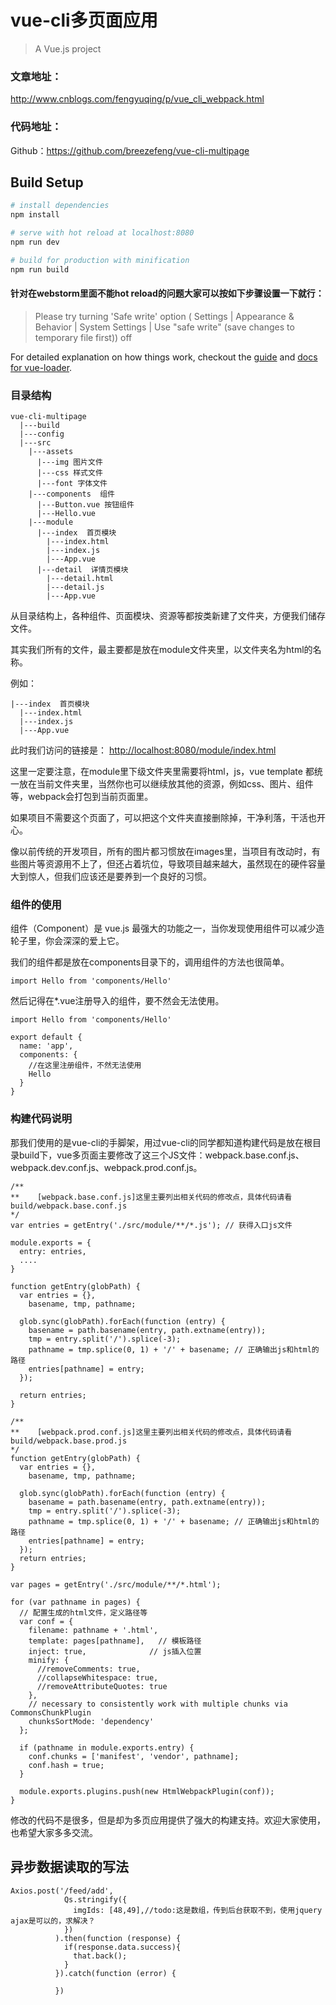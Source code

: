 # vue-cli多页面应用
> A Vue.js project

### 文章地址：
http://www.cnblogs.com/fengyuqing/p/vue_cli_webpack.html

### 代码地址：
Github：https://github.com/breezefeng/vue-cli-multipage

## Build Setup

``` bash
# install dependencies
npm install

# serve with hot reload at localhost:8080
npm run dev

# build for production with minification
npm run build
```
#### 针对在webstorm里面不能hot reload的问题大家可以按如下步骤设置一下就行：
> Please try turning 'Safe write' option ( Settings | Appearance & Behavior | System Settings | Use "safe write" (save changes to temporary file first)) off

For detailed explanation on how things work, checkout the [guide](http://vuejs-templates.github.io/webpack/) and [docs for vue-loader](http://vuejs.github.io/vue-loader).

### 目录结构

```
vue-cli-multipage
  |---build
  |---config
  |---src
    |---assets
      |---img 图片文件
      |---css 样式文件
      |---font 字体文件      
    |---components  组件
      |---Button.vue 按钮组件
      |---Hello.vue
    |---module
      |---index  首页模块
        |---index.html
        |---index.js
        |---App.vue
      |---detail  详情页模块
        |---detail.html
        |---detail.js
        |---App.vue
```

从目录结构上，各种组件、页面模块、资源等都按类新建了文件夹，方便我们储存文件。

其实我们所有的文件，最主要都是放在module文件夹里，以文件夹名为html的名称。

例如：
```
|---index  首页模块
  |---index.html
  |---index.js
  |---App.vue
```

此时我们访问的链接是：
[http://localhost:8080/module/index.html](http://localhost:8080/module/index.html)

这里一定要注意，在module里下级文件夹里需要将html，js，vue template 都统一放在当前文件夹里，当然你也可以继续放其他的资源，例如css、图片、组件等，webpack会打包到当前页面里。

如果项目不需要这个页面了，可以把这个文件夹直接删除掉，干净利落，干活也开心。

像以前传统的开发项目，所有的图片都习惯放在images里，当项目有改动时，有些图片等资源用不上了，但还占着坑位，导致项目越来越大，虽然现在的硬件容量大到惊人，但我们应该还是要养到一个良好的习惯。

### 组件的使用

组件（Component）是 vue.js 最强大的功能之一，当你发现使用组件可以减少造轮子里，你会深深的爱上它。

我们的组件都是放在components目录下的，调用组件的方法也很简单。

`import Hello from 'components/Hello'`

然后记得在*.vue注册导入的组件，要不然会无法使用。

```
import Hello from 'components/Hello'

export default {
  name: 'app',
  components: {
    //在这里注册组件，不然无法使用
    Hello
  }
}
```

### 构建代码说明

那我们使用的是vue-cli的手脚架，用过vue-cli的同学都知道构建代码是放在根目录build下，vue多页面主要修改了这三个JS文件：webpack.base.conf.js、webpack.dev.conf.js、webpack.prod.conf.js。

```
/**
**    [webpack.base.conf.js]这里主要列出相关代码的修改点，具体代码请看build/webpack.base.conf.js
*/
var entries = getEntry('./src/module/**/*.js'); // 获得入口js文件

module.exports = {
  entry: entries,
  ....
}

function getEntry(globPath) {
  var entries = {},
    basename, tmp, pathname;

  glob.sync(globPath).forEach(function (entry) {
    basename = path.basename(entry, path.extname(entry));
    tmp = entry.split('/').splice(-3);
    pathname = tmp.splice(0, 1) + '/' + basename; // 正确输出js和html的路径
    entries[pathname] = entry;
  });

  return entries;
}
```
```
/**
**    [webpack.prod.conf.js]这里主要列出相关代码的修改点，具体代码请看build/webpack.base.prod.js
*/
function getEntry(globPath) {
  var entries = {},
    basename, tmp, pathname;

  glob.sync(globPath).forEach(function (entry) {
    basename = path.basename(entry, path.extname(entry));
    tmp = entry.split('/').splice(-3);
    pathname = tmp.splice(0, 1) + '/' + basename; // 正确输出js和html的路径
    entries[pathname] = entry;
  });
  return entries;
}

var pages = getEntry('./src/module/**/*.html');

for (var pathname in pages) {
  // 配置生成的html文件，定义路径等
  var conf = {
    filename: pathname + '.html',
    template: pages[pathname],   // 模板路径
    inject: true,              // js插入位置
    minify: {
      //removeComments: true,
      //collapseWhitespace: true,
      //removeAttributeQuotes: true
    },
    // necessary to consistently work with multiple chunks via CommonsChunkPlugin
    chunksSortMode: 'dependency'
  };

  if (pathname in module.exports.entry) {
    conf.chunks = ['manifest', 'vendor', pathname];
    conf.hash = true;
  }

  module.exports.plugins.push(new HtmlWebpackPlugin(conf));
}
```

修改的代码不是很多，但是却为多页应用提供了强大的构建支持。欢迎大家使用，也希望大家多多交流。


## 异步数据读取的写法
```
Axios.post('/feed/add',
            Qs.stringify({
              imgIds: [48,49],//todo:这是数组，传到后台获取不到，使用jquery ajax是可以的，求解决？
            })
          ).then(function (response) {
            if(response.data.success){
              that.back();
            }
          }).catch(function (error) {

          })
```
